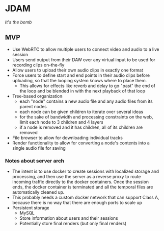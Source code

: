 # JDAM

_It's the bomb_

## MVP

* Use WebRTC to allow multiple users to connect video and audio to a live
  session
* Users send output from their DAW over any virtual input to be used for
  recording clips on-the-fly
* Allow users to upload their own audio clips in exactly one format 
* Force users to define start and end points in their audio clips before
  uploading, so that the looping system knows where to place them.
  - This allows for effects like reverb and delay to go "past" the end of the
    loop and be blended in with the next playback of that loop
* Tree-based organization
  - each "node" contains a new audio file and any audio files from its parent
    nodes
  - each node can be given children to iterate over several ideas
  - for the sake of bandwidth and processing constraints on the web, limit each
    node to 3 children and 4 layers
  - if a node is removed and it has children, all of its children are removed
* File browser to allow for downloading individual tracks
* Render functionality to allow for converting a node's contents into a single
  audio file for saving

### Notes about server arch

* The intent is to use docker to create sessions with localized storage and
  processing, and then use the server as a reverse proxy to route incoming
  traffic directly to the docker containers. Once the session ends, the docker
  container is terminated and all the temporal files are automatically cleaned
  up.
* This probably needs a custom docker network that can support Class A, because
  there is no way that there are enough ports to scale up
* Persistent storage
  - MySQL
  - Store information about users and their sessions
  - Potentially store final renders (but only final renders)
